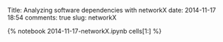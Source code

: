 Title: Analyzing software dependencies with networkX
date:  2014-11-17 18:54
comments: true
slug: networkX

{% notebook 2014-11-17-networkX.ipynb cells[1:] %}
